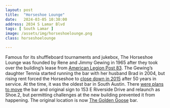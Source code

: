 ```yaml
---
layout: post
title:  "Horseshoe Lounge"
date:   2024-03-05 10:30:00
address: 2034 S Lamar Blvd
tags: [ South Lamar ]
image: /assets/img/horseshoelounge.png
class: horseshoelounge

---
```

Famous for its shuffleboard tournaments and jukebox, The Horseshoe Lounge was founded by Rene and Jimmy Gewing in 1965 after they took over the building’s lease from [American Legion Post 83](https://www.txlegion83.org/post-83). The Gewing’s daughter Tennia started running the bar with her husband Brad in 2004, but rising rent forced the Horseshoe to [close down in 2015](https://austin.eater.com/2014/12/31/7475909/iconic-south-lamar-dive-horseshoe-lounge-will-move-after-50-years) after 50 years in service. At the time, it was the oldest bar in South Austin. There [were plans to move](https://austin.eater.com/2015/2/23/8094481/the-horseshoe-lounges-iconic-sign-trucked-off-to-its-new-riverside) the bar and original sign to 153 E Riverside Drive and relaunch as Shoe.2, but permitting challenges at the new building prevented it from happening. The original location is now [The Golden Goose](https://www.thegooseaustin.com/) bar.
